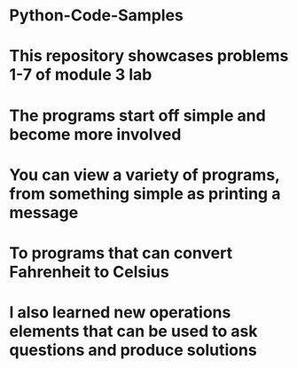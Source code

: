 # Python-Code-Samples
# This repository showcases problems 1-7 of module 3 lab
# The programs start off simple and become more involved
# You can view a variety of programs, from something simple as printing a message
# To programs that can convert Fahrenheit to Celsius
# I also learned new operations elements that can be used to ask questions and produce solutions
